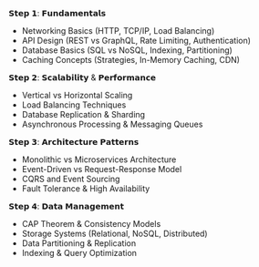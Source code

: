 𝗦𝘁𝗲𝗽 𝟭: 𝗙𝘂𝗻𝗱𝗮𝗺𝗲𝗻𝘁𝗮𝗹𝘀
 - Networking Basics (HTTP, TCP/IP, Load Balancing)
 - API Design (REST vs GraphQL, Rate Limiting, Authentication)
 - Database Basics (SQL vs NoSQL, Indexing, Partitioning)
 - Caching Concepts (Strategies, In-Memory Caching, CDN)

𝗦𝘁𝗲𝗽 𝟮: 𝗦𝗰𝗮𝗹𝗮𝗯𝗶𝗹𝗶𝘁𝘆 & 𝗣𝗲𝗿𝗳𝗼𝗿𝗺𝗮𝗻𝗰𝗲
 - Vertical vs Horizontal Scaling
 - Load Balancing Techniques
 - Database Replication & Sharding
 - Asynchronous Processing & Messaging Queues

𝗦𝘁𝗲𝗽 𝟯: 𝗔𝗿𝗰𝗵𝗶𝘁𝗲𝗰𝘁𝘂𝗿𝗲 𝗣𝗮𝘁𝘁𝗲𝗿𝗻𝘀
 - Monolithic vs Microservices Architecture
 - Event-Driven vs Request-Response Model
 - CQRS and Event Sourcing
 - Fault Tolerance & High Availability

𝗦𝘁𝗲𝗽 𝟰: 𝗗𝗮𝘁𝗮 𝗠𝗮𝗻𝗮𝗴𝗲𝗺𝗲𝗻𝘁
 - CAP Theorem & Consistency Models
 - Storage Systems (Relational, NoSQL, Distributed)
 - Data Partitioning & Replication
 - Indexing & Query Optimization
